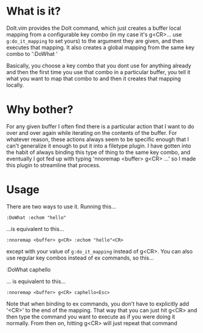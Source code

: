# What is it?

DoIt.vim provides the DoIt command, which just creates a buffer local mapping from a configurable key combo
(in my case it's g\<CR\>... use `g:do_it_mapping` to set yours) to the argument they are given, and then
executes that mapping. It also creates a global mapping from the same key combo to ':DoWhat '

Basically, you choose a key combo that you dont use for anything already and then the first time you use that
combo in a particular buffer, you tell it what you want to map that combo to and then it creates that mapping
locally.

# Why bother?

For any given buffer I often find there is a particular action that I want to do over and over again while
iterating on the contents of the buffer. For whatever reason, these actions always seem to be specific enough
that I can't generalize it enough to put it into a filetype plugin. I have gotten into the habit of always
binding this type of thing to the same key combo, and eventually I got fed up with typing 'nnoremap \<buffer\>
g\<CR\> ...' so I made this plugin to streamline that process. 

# Usage

There are two ways to use it. Running this...

    :DoWhat :echom "hello"

...is equivalent to this...

    :nnoremap <buffer> g<CR> :echom "hello"<CR>

except with your value of `g:do_it_mapping` instead of g\<CR\>. You can also use regular key combos instead of
ex commands, so this...

  :DoWhat caphello<Esc>

... is equivalent to this...

    :nnoremap <buffer> g<CR> caphello<Esc>

Note that when binding to ex commands, you don't have to explicitly add '\<CR\>' to the end of the mapping.
That way that you can just hit g\<CR\> and then type the command you want to execute as if you were doing it
normally. From then on, hitting g\<CR\> will just repeat that command
